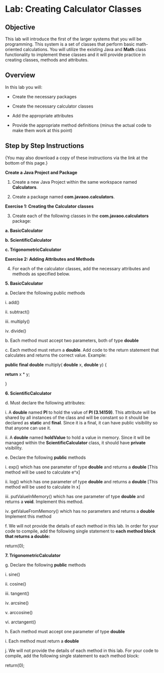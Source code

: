 # Lab: Creating Calculator Classes

## Objective

This lab will introduce the first of the larger systems that you will be programming. This system is a set of classes that perform basic math-oriented calculations. You will utilize the existing Java and **Math** class functionality to implement these classes and it will provide practice in creating classes, methods and attributes.

## Overview

In this lab you will:

-   Create the necessary packages
    

-   Create the necessary calculator classes
    

-   Add the appropriate attributes
    

-   Provide the appropriate method definitions (minus the actual code to make them work at this point)
    

## Step by Step Instructions

{You may also download a copy of these instructions via the link at the bottom of this page.}

**Create a Java Project and Package**

1. Create a new Java Project within the same workspace named **Calculators**.

2. Create a package named **com.javaoo.calculators**.

**Exercise 1: Creating the Calculator classes**

3. Create each of the following classes in the **com.javaoo.calculators** package:

**a. BasicCalculator**

**b. ScientificCalculator**

**c. TrigonometricCalculator**

**Exercise 2: Adding Attributes and Methods**

4. For each of the calculator classes, add the necessary attributes and methods as specified below.

**5. BasicCalculator**

a. Declare the following public methods

i. add()

ii. subtract()

iii. multiply()

iv. divide()

b. Each method must accept two parameters, both of type **double**

c. Each method must return a **double**. Add code to the return statement that calculates and returns the correct value. Example:

**public final double** multiply( **double** x, **double** y) {

**return** x * y;

}

**6. ScientificCalculator**

d. Must declare the following attributes:

i. A **double** named **PI** to hold the value of **PI (3.14159)**. This attribute will be shared by all instances of the class and will be constant so it should be declared as **static** and **final**. Since it is a final, it can have public visibility so that anyone can use it.

ii. A **double** named **holdValue** to hold a value in memory. Since it will be managed within the **ScientificCalculator** class, it should have **private** visibility.

e. Declare the following **public** methods

i. exp() which has one parameter of type **double** and returns a **double** [This method will be used to calculate e^x]

ii. log() which has one parameter of type **double** and returns a **double** [This method will be used to calculate ln x]

iii. putValueInMemory() which has one parameter of type **double** and returns a **void**. Implement this method.

iv. getValueFromMemory() which has no parameters and returns a **double** Implement this method

f. We will not provide the details of each method in this lab. In order for your code to compile, add the following single statement to **each method block that returns a double:**

return(0);

**7. TrigonometricCalculator**

g. Declare the following **public** methods

i. sine()

ii. cosine()

iii. tangent()

iv. arcsine()

v. arccosine()

vi. arctangent()

h. Each method must accept one parameter of type **double**

i. Each method must return a **double**

j. We will not provide the details of each method in this lab. For your code to compile, add the following single statement to each method block:

return(0);